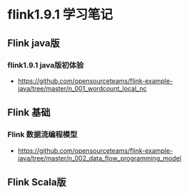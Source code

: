 # flink1.9.1 学习笔记

## Flink java版
### flink1.9.1 java版初体验
- https://github.com/opensourceteams/flink-example-java/tree/master/n_001_wordcount_local_nc


## Flink 基础
### Flink 数据流编程模型
- https://github.com/opensourceteams/flink-example-java/tree/master/n_002_data_flow_programming_model



## Flink  Scala版
